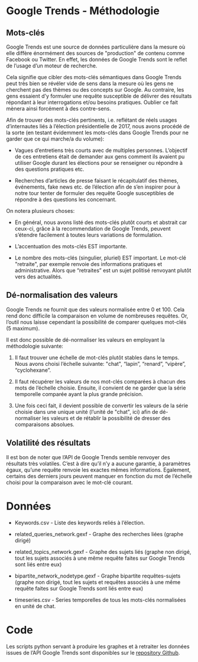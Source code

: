 # Google Trends - Méthodologie

## Mots-clés

Google Trends est une source de données particulière dans la mesure où elle diffère énormément des sources de "production" de contenu comme Facebook ou Twitter. En effet, les données de Google Trends sont le reflet de l’usage d’un moteur de recherche.

Cela signifie que cibler des mots-clés sémantiques dans Google Trends peut très bien se révéler vide de sens dans la mesure où les gens ne cherchent pas des thèmes ou des concepts sur Google. Au contraire, les gens essaient d’y formuler une requête susceptible de délivrer des résultats répondant à leur interrogations et/ou besoins pratiques. Oublier ce fait mènera ainsi forcément à des contre-sens.

Afin de trouver des mots-clés pertinents, i.e. reflétant de réels usages d’internautes liés à l’élection présidentielle de 2017, nous avons procédé de la sorte (en testant évidemment les mots-clés dans Google Trends pour ne garder que ce qui marche/a du volume):

* Vagues d’entretiens très courts avec de multiples personnes. L’objectif de ces entretiens était de demander aux gens comment ils avaient pu utiliser Google durant les élections pour se renseigner ou répondre à des questions pratiques etc.

* Recherches d’articles de presse faisant le récapitulatif des thèmes, événements, fake news etc. de l’élection afin de s’en inspirer pour à notre tour tenter de formuler des requête Google susceptibles de répondre à des questions les concernant.

On notera plusieurs choses:

* En général, nous avons listé des mots-clés plutôt courts et abstrait car ceux-ci, grâce à la recommendation de Google Trends, peuvent s’étendre facilement à toutes leurs variations de formulation.

* L’accentuation des mots-clés EST importante.

* Le nombre des mots-clés (singulier, pluriel) EST important. Le mot-clé "retraite", par exemple renvoie des informations pratiques et administrative. Alors que “retraites” est un sujet politisé renvoyant plutôt vers des actualités.

## Dé-normalisation des valeurs

Google Trends ne fournit que des valeurs normalisée entre 0 et 100. Cela rend donc difficile la comparaison en volume de nombreuses requêtes. Or, l’outil nous laisse cependant la possibilité de comparer quelques mot-clés (5 maximum).

Il est donc possible de dé-normaliser les valeurs en employant la méthodologie suivante:

1. Il faut trouver une échelle de mot-clés plutôt stables dans le temps. Nous avons choisi l’échelle suivante: "chat", “lapin”, “renard”, “vipère”, “cyclohexane”.

2. Il faut récupérer les valeurs de nos mot-clés comparées à chacun des mots de l’échelle choisie. Ensuite, il convient de ne garder que la série temporelle comparée ayant la plus grande précision.

3. Une fois ceci fait, il devient possible de convertir les valeurs de la série choisie dans une unique unité (l’unité de "chat", ici) afin de dé-normaliser les valeurs et de rétablir la possibilité de dresser des comparaisons absolues.

## Volatilité des résultats

Il est bon de noter que l’API de Google Trends semble renvoyer des résultats très volatiles. C’est à dire qu’il n’y a aucune garantie, à paramètres égaux, qu’une requête renvoie les exactes mêmes informations. Egalement, certains des derniers jours peuvent manquer en fonction du mot de l’échelle choisi pour la comparaison avec le mot-clé courant.

# Données

* Keywords.csv - Liste des keywords reliés à l’élection.

* related_queries_network.gexf - Graphe des recherches liées (graphe dirigé)

* related_topics_network.gexf - Graphe des sujets liés (graphe non dirigé, tout les sujets associés à une même requête faites sur Google Trends sont liés entre eux)

* bipartite_network_nodetype.gexf - Graphe bipartite requêtes-sujets (graphe non dirigé, tout les sujets et requêtes associés à une même requête faites sur Google Trends sont liés entre eux)

* timeseries.csv - Series temporelles de tous les mots-clés normalisées en unité de chat.

# Code

Les scripts python servant à produire les graphes et à retraiter les données issues de l’API Google Trends sont disponibles sur le [repository Github](https://github.com/medialab/datapol/tree/master/scripts/google_trends).

